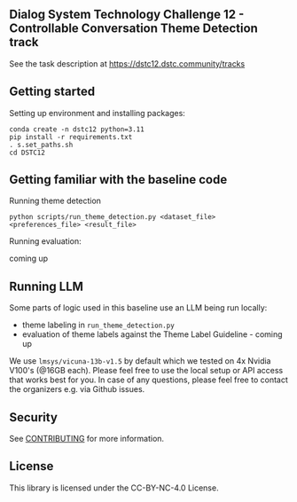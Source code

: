 ## Dialog System Technology Challenge 12 - Controllable Conversation Theme Detection track

See the task description at https://dstc12.dstc.community/tracks

## Getting started
Setting up environment and installing packages:
```
conda create -n dstc12 python=3.11
pip install -r requirements.txt
. s.set_paths.sh
cd DSTC12
```

## Getting familiar with the baseline code

Running theme detection
```
python scripts/run_theme_detection.py <dataset_file> <preferences_file> <result_file>
```

Running evaluation:

coming up

## Running LLM
Some parts of logic used in this baseline use an LLM being run locally:

* theme labeling in `run_theme_detection.py`
* evaluation of theme labels against the Theme Label Guideline - coming up

We use `lmsys/vicuna-13b-v1.5` by default which we tested on 4x Nvidia V100's (@16GB each). Please feel free to use the local setup or API access that works best for you. In case of any questions, please feel free to contact the organizers e.g. via Github issues.

## Security

See [CONTRIBUTING](CONTRIBUTING.md#security-issue-notifications) for more information.

## License

This library is licensed under the CC-BY-NC-4.0 License.

